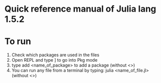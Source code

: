 # Quick reference manual of Julia lang 1.5.2

# To run
1) Check which packages are used in the files
2) Open REPL and type ] to go into Pkg mode
3) type add <name_of_package> to add a package (without <>)
4) You can run any file from a terminal by typing: julia <name_of_file.jl> (without <>)